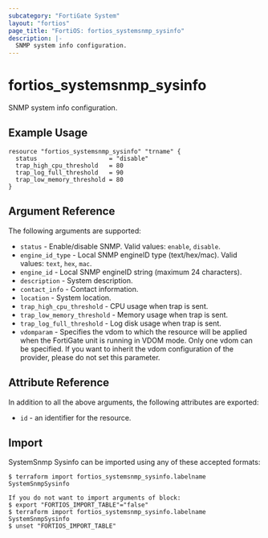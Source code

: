 ```yaml
---
subcategory: "FortiGate System"
layout: "fortios"
page_title: "FortiOS: fortios_systemsnmp_sysinfo"
description: |-
  SNMP system info configuration.
---
```


# fortios_systemsnmp_sysinfo
SNMP system info configuration.

## Example Usage

```hcl
resource "fortios_systemsnmp_sysinfo" "trname" {
  status                    = "disable"
  trap_high_cpu_threshold   = 80
  trap_log_full_threshold   = 90
  trap_low_memory_threshold = 80
}
```

## Argument Reference

The following arguments are supported:

* `status` - Enable/disable SNMP. Valid values: `enable`, `disable`.
* `engine_id_type` - Local SNMP engineID type (text/hex/mac). Valid values: `text`, `hex`, `mac`.
* `engine_id` - Local SNMP engineID string (maximum 24 characters).
* `description` - System description.
* `contact_info` - Contact information.
* `location` - System location.
* `trap_high_cpu_threshold` - CPU usage when trap is sent.
* `trap_low_memory_threshold` - Memory usage when trap is sent.
* `trap_log_full_threshold` - Log disk usage when trap is sent.
* `vdomparam` - Specifies the vdom to which the resource will be applied when the FortiGate unit is running in VDOM mode. Only one vdom can be specified. If you want to inherit the vdom configuration of the provider, please do not set this parameter.


## Attribute Reference

In addition to all the above arguments, the following attributes are exported:
* `id` - an identifier for the resource.

## Import

SystemSnmp Sysinfo can be imported using any of these accepted formats:
```
$ terraform import fortios_systemsnmp_sysinfo.labelname SystemSnmpSysinfo

If you do not want to import arguments of block:
$ export "FORTIOS_IMPORT_TABLE"="false"
$ terraform import fortios_systemsnmp_sysinfo.labelname SystemSnmpSysinfo
$ unset "FORTIOS_IMPORT_TABLE"
```
